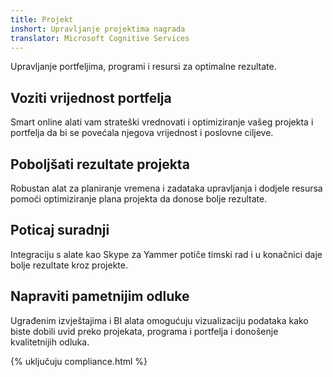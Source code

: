 ```yaml
---
title: Projekt
inshort: Upravljanje projektima nagrada
translator: Microsoft Cognitive Services
---
```


Upravljanje portfeljima, programi i resursi za optimalne rezultate.

## Voziti vrijednost portfelja
Smart online alati vam strateški vrednovati i optimiziranje vašeg projekta i portfelja da bi se povećala njegova vrijednost i poslovne ciljeve. 

## Poboljšati rezultate projekta
Robustan alat za planiranje vremena i zadataka upravljanja i dodjele resursa pomoći optimiziranje plana projekta da donose bolje rezultate. 

## Poticaj suradnji
Integraciju s alate kao Skype za Yammer potiče timski rad i u konačnici daje bolje rezultate kroz projekte. 

## Napraviti pametnijim odluke 
Ugrađenim izvještajima i BI alata omogućuju vizualizaciju podataka kako biste dobili uvid preko projekata, programa i portfelja i donošenje kvalitetnijih odluka. 

{% uključuju compliance.html %}



